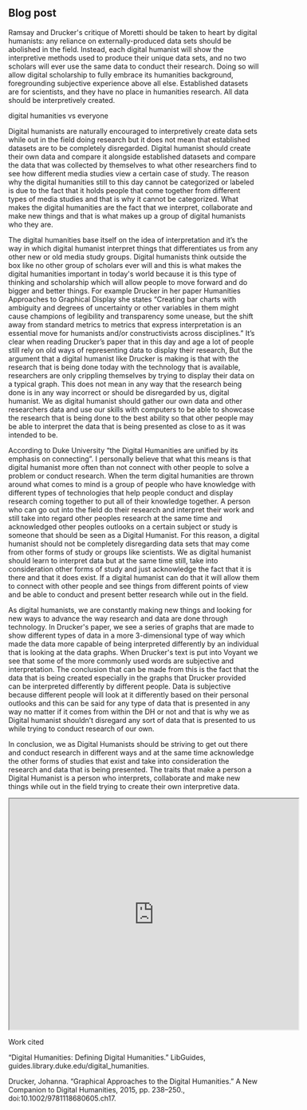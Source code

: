 ## Blog post

Ramsay and Drucker's critique of Moretti should be taken to heart by digital humanists: any reliance on externally-produced data sets should be abolished in the field. Instead, each digital humanist will show the interpretive methods used to produce their unique data sets, and no two scholars will ever use the same data to conduct their research. Doing so will allow digital scholarship to fully embrace its humanities background, foregrounding subjective experience above all else. Established datasets are for scientists, and they have no place in humanities research. All data should be interpretively created.

digital humanities vs everyone

Digital humanists are naturally encouraged to interpretively create data sets while out in the field doing research but it does not mean that established datasets are to be completely disregarded. Digital humanist should create their own data and compare it alongside established datasets and compare the data that was collected by themselves to what other researchers find to see how different media studies view a certain case of study. The reason why the digital humanities still to this day cannot be categorized or labeled is due to the fact that it holds people that come together from different types of media studies and that is why it cannot be categorized. What makes the digital humanities are the fact that we interpret, collaborate and make new things and that is what makes up a group of digital humanists who they are. 

The digital humanities base itself on the idea of interpretation and it’s the way in which digital humanist interpret things that differentiates us from any other new or old media study groups. Digital humanists think outside the box like no other group of scholars ever will and this is what makes the digital humanities important in today's world because it is this type of thinking and scholarship which will allow people to move forward and do bigger and better things. For example Drucker in her paper Humanities Approaches to Graphical Display she states “Creating bar charts with ambiguity and degrees of uncertainty or other variables in them might cause champions of legibility and transparency some unease, but the shift away from standard metrics to metrics that express interpretation is an essential move for humanists and/or constructivists across disciplines.” It’s clear when reading Drucker’s paper that in this day and age a lot of people still rely on old ways of representing data to display their research, But the argument that a digital humanist like Drucker is making is that with the research that is being done today with the technology that is available, researchers are only crippling themselves by trying to display their data on a typical graph. This does not mean in any way that the research being done is in any way incorrect or should be disregarded by us, digital humanist. We as digital humanist should gather our own data and other researchers data and use our skills with computers to be able to showcase the research that is being done to the best ability so that other people may be able to interpret the data that is being presented as close to as it was intended to be.  

According to Duke University “the Digital Humanities are unified by its emphasis on connecting”. I personally believe that what this means is that digital humanist more often than not connect with other people to solve a problem or conduct research.  When the term digital humanities are thrown around what comes to mind is a group of people who have knowledge with different types of technologies that help people conduct and display research coming together to put all of their knowledge together. A person who can go out into the field do their research and interpret their work and still take into regard other peoples research at the same time and acknowledged other peoples outlooks on a certain subject or study is someone that should be seen as a Digital Humanist. For this reason, a digital humanist should not be completely disregarding data sets that may come from other forms of study or groups like scientists. We as digital humanist should learn to interpret data but at the same time still, take into consideration other forms of study and just acknowledge the fact that it is there and that it does exist. If a digital humanist can do that it will allow them to connect with other people and see things from different points of view and be able to conduct and present better research while out in the field. 

As digital humanists, we are constantly making new things and looking for new ways to advance the way research and data are done through technology.  In Drucker's paper, we see a series of graphs that are made to show different types of data in a more 3-dimensional type of way which made the data more capable of being interpreted differently by an individual that is looking at the data graphs. When Drucker's text is put into Voyant we see that some of the more commonly used words are subjective and interpretation. The conclusion that can be made from this is the fact that the data that is being created especially in the graphs that Drucker provided can be interpreted differently by different people. Data is subjective because different people will look at it differently based on their personal outlooks and this can be said for any type of data that is presented in any way no matter if it comes from within the DH or not and that is why we as Digital humanist shouldn’t disregard any sort of data that is presented to us while trying to conduct research of our own. 

In conclusion, we as Digital Humanists should be striving to get out there and conduct research in different ways and at the same time acknowledge the other forms of studies that exist and take into consideration the research and data that is being presented. The traits that make a person a Digital Humanist is a person who interprets, collaborate and make new things while out in the field trying to create their own interpretive data. 

<iframe style='width: 580px; height: 463px;' src='https://voyant-tools.org/?corpus=d82b3f9b36c78f0adb00f46c8e3a9719&visible=55&view=Cirrus'></iframe>

Work cited 

“Digital Humanities: Defining Digital Humanities.” LibGuides, guides.library.duke.edu/digital_humanities.

Drucker, Johanna. “Graphical Approaches to the Digital Humanities.” A New Companion to Digital Humanities, 2015, pp. 238–250., doi:10.1002/9781118680605.ch17.
